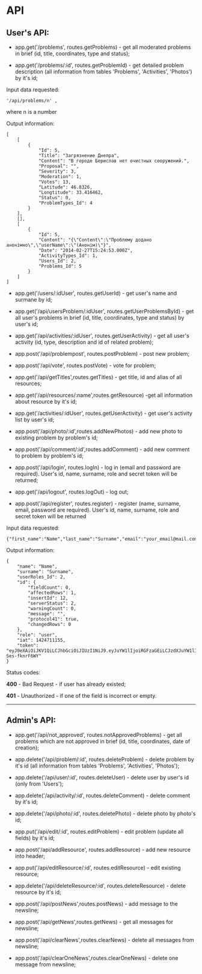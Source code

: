 API
===
User's API:
-------------

+ app.get('/problems', routes.getProblems) - get all moderated problems in brief (id, title, coordinates, type and status);

+ app.get('/problems/:id', routes.getProblemId) - get detailed problem description (all information from tables 'Problems', 'Activities', 'Photos') by it's id;

Input data requested:
```
'/api/problems/n' ,
```

where n is a number

Output information:

```
[
    [
        {
            "Id": 5,
            "Title": "Загрязнение Днепра",
            "Content": "В городе Берислав нет очистных сооружений.",
            "Proposal": "",
            "Severity": 3,
            "Moderation": 1,
            "Votes": 13,
            "Latitude": 46.8326,
            "Longtitude": 33.416462,
            "Status": 0,
            "ProblemTypes_Id": 4
        }
    ],
    [],
    [
        {
            "Id": 5,
            "Content": "{\"Content\":\"Проблему додано анонімно\",\"userName\":\"(Анонім)\"}",
            "Date": "2014-02-27T15:24:53.000Z",
            "ActivityTypes_Id": 1,
            "Users_Id": 2,
            "Problems_Id": 5
        }
    ]
]
```

+ app.get('/users/:idUser', routes.getUserId) - get user's name and surmane by id;

+ app.get('/api/usersProblem/:idUser', routes.getUserProblemsById) - get all user's problems in brief (id, title, coordinates, type and status) by user's id;

+ app.get('/api/activities/:idUser', routes.getUserActivity) - get all user's activity (id, type, description and id of related problem);

+ app.post('/api/problempost', routes.postProblem) - post new problem;

+ app.post('/api/vote', routes.postVote) - vote for problem;

+ app.get('/api/getTitles',routes.getTitles) - get title, id and alias of all resources;

+ app.get('/api/resources/:name',routes.getResource) -get all information about resource by it's id;

+ app.get('/activities/:idUser', routes.getUserActivity) - get user's activity list by user's id;

+ app.post('/api/photo/:id',routes.addNewPhotos) - add new photo to existing problem by problem's id;

+ app.post('/api/comment/:id',routes.addComment) - add new comment to problem by problem's id;

+ app.post('/api/login', routes.logIn) - log in (email and password are required). User's id, name, surname, role and secret token will be returned;

+ app.get('/api/logout', routes.logOut) - log out; 

+ app.post('/api/register', routes.register) - register (name, surname, email, password are required). User's id, name, surname, role and secret token will be returned

Input data requested:

```
{"first_name":"Name","last_name":"Surname","email":"your_email@mail.com","password":"SmThRea11yStr0nG"}
```

Output information:
```
{
    "name": "Name",
    "surname": "Surname",
    "userRoles_Id": 2,
    "id": {
        "fieldCount": 0,
        "affectedRows": 1,
        "insertId": 12,
        "serverStatus": 2,
        "warningCount": 0,
        "message": "",
        "protocol41": true,
        "changedRows": 0
    },
    "role": "user",
    "iat": 1424711155,
    "token": "eyJ0eXAiOiJKV1QiLCJhbGciOiJIUzI1NiJ9.eyJuYW1lIjoiRGFzaGEiLCJzdXJuYW1lIjoiRGkiLCJ1c2VyUm9sZXNfSWQiOjIsImlkIjp7ImZpZWxkQ291bnQiOjAsImFmZmVjdGVkUm93cyI6MSwiaW5zZXJ0SWQiOjEyLCJzZXJ2ZXJTdGF0dXMiOjIsIndhcm5pbmdDb3VudCI6MCwibWVzc2FnZSI6IiIsInByb3RvY29sNDEiOnRydWUsImNoYW5nZWRSb3dzIjowfSwicm9sZSI6InVzZXIiLCJpYXQiOjE0MjQ3MTExNTV9.4Uz0k8SYc71LfALdvJtBdcqco0I6hg-Ses-fknrF6WY"
}
```

Status codes:

**400** - Bad Request - if user has already existed;

**401** - Unauthorized - if one of the field is incorrect or empty.


------------
Admin's API:
-----------

+ app.get('/api/not_approved', routes.notApprovedProblems) - get all problems which are not approved in brief (id, title, coordinates, date of creation);

+ app.delete('/api/problem/:id', routes.deleteProblem) - delete problem by it's id (all information from tables 'Problems', 'Activities', 'Photos');

+ app.delete('/api/user/:id', routes.deleteUser) - delete user by user's id (only from 'Users');

+ app.delete('/api/activity/:id', routes.deleteComment) - delete comment by it's id;

+ app.delete('/api/photo/:id', routes.deletePhoto) - delete photo by photo's id;

+ app.put('/api/edit/:id', routes.editProblem) - edit problem (update all fields) by it's id;

+ app.post('/api/addResource', routes.addResource) - add new resource into header;

+ app.put('/api/editResource/:id', routes.editResource) - edit existing resource;

+ app.delete('/api/deleteResource/:id', routes.deleteResource) - delete resource by it's id;

+ app.post('/api/postNews',routes.postNews) - add message to the newsline;

+ app.post('/api/getNews',routes.getNews) - get all messages for newsline;

+ app.post('/api/clearNews',routes.clearNews) - delete all messages from newsline;

+ app.post('/api/clearOneNews',routes.clearOneNews) - delete one message from newsline;
